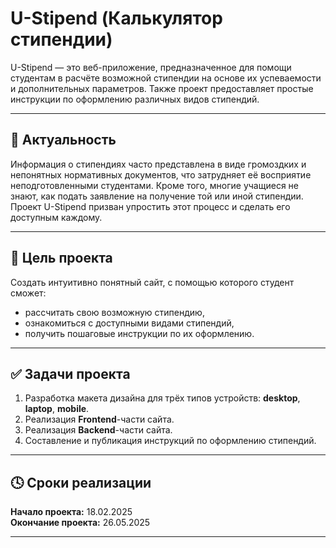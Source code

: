 # U-Stipend (Калькулятор стипендии)

U-Stipend — это веб-приложение, предназначенное для помощи студентам в расчёте возможной стипендии на основе их успеваемости и дополнительных параметров. Также проект предоставляет простые инструкции по оформлению различных видов стипендий.

---

## 📌 Актуальность

Информация о стипендиях часто представлена в виде громоздких и непонятных нормативных документов, что затрудняет её восприятие неподготовленными студентами. Кроме того, многие учащиеся не знают, как подать заявление на получение той или иной стипендии. Проект U-Stipend призван упростить этот процесс и сделать его доступным каждому.

---

## 🎯 Цель проекта

Создать интуитивно понятный сайт, с помощью которого студент сможет:

- рассчитать свою возможную стипендию,
- ознакомиться с доступными видами стипендий,
- получить пошаговые инструкции по их оформлению.

---

## ✅ Задачи проекта

1. Разработка макета дизайна для трёх типов устройств: **desktop**, **laptop**, **mobile**.
2. Реализация **Frontend**-части сайта.
3. Реализация **Backend**-части сайта.
4. Составление и публикация инструкций по оформлению стипендий.

---

## 🕓 Сроки реализации

**Начало проекта:** 18.02.2025  
**Окончание проекта:** 26.05.2025

---
